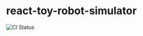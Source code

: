 # react-toy-robot-simulator

![CI Status](https://img.shields.io/github/workflow/status/clarktozer/react-toy-robot-simulator/Build)
